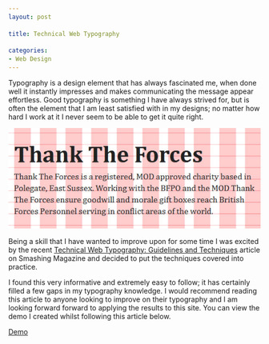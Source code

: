 ```yaml
---
layout: post

title: Technical Web Typography

categories:
- Web Design
---
```


Typography is a design element that has always fascinated me, when done well it instantly impresses and makes communicating the message appear effortless. Good typography is something I have always strived for, but is often the element that I am least satisfied with in my designs; no matter how hard I work at it I never seem to be able to get it quite right.

![An example of technical typography](/img/content/technical-typography.jpg)

Being a skill that I have wanted to improve upon for some time I was excited by the recent [Technical Web Typography: Guidelines and Techniques](http://www.smashingmagazine.com/2011/03/14/technical-web-typography-guidelines-and-techniques/) article on Smashing Magazine and decided to put the techniques covered into practice.

I found this very informative and extremely easy to follow; it has certainly filled a few gaps in my typography knowledge. I would recommend reading this article to anyone looking to improve on their typography and I am looking forward forward to applying the results to this site. You can view the demo I created whilst following this article below.

<a href="/demos/technical-typography/" class="btn">Demo</a>